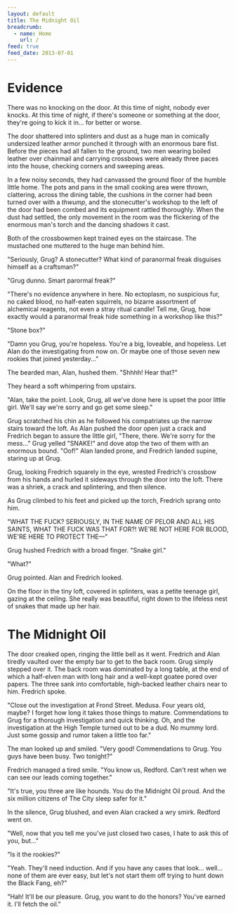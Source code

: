 ```yaml
---
layout: default
title: The Midnight Oil
breadcrumb:
  - name: Home
    url: /
feed: true
feed_date: 2013-07-01
---
```


# Evidence

There was no knocking on the door.  At this time of night, nobody ever knocks.  At this time of night, if there's someone or something at the door, they're going to kick it in... for better or worse.

The door shattered into splinters and dust as a huge man in comically undersized leather armor punched it through with an enormous bare fist.  Before the pieces had all fallen to the ground, two men wearing boiled leather over chainmail and carrying crossbows were already three paces into the house, checking corners and sweeping areas.

In a few noisy seconds, they had canvassed the ground floor of the humble little home.  The pots and pans in the small cooking area were thrown, clattering, across the dining table, the cushions in the corner had been turned over with a *thwump*, and the stonecutter's workshop to the left of the door had been combed and its equipment rattled thoroughly.  When the dust had settled, the only movement in the room was the flickering of the enormous man's torch and the dancing shadows it cast.

Both of the crossbowmen kept trained eyes on the staircase.  The mustached one muttered to the huge man behind him.

"Seriously, Grug?  A stonecutter?  What kind of paranormal freak disguises himself as a craftsman?"

"Grug dunno.  Smart parormal freak?"

"There's no evidence anywhere in here.  No ectoplasm, no suspicious fur, no caked blood, no half-eaten squirrels, no bizarre assortment of alchemical reagents, not even a stray ritual candle!  Tell me, Grug, how exactly would a paranormal freak hide something in a workshop like this?"

"Stone box?"

"Damn you Grug, you're hopeless.  You're a big, loveable, and hopeless.  Let Alan do the investigating from now on.  Or maybe one of those seven new rookies that joined yesterday..."

The bearded man, Alan, hushed them.  "Shhhh!  Hear that?"

They heard a soft whimpering from upstairs.

"Alan, take the point.  Look, Grug, all we've done here is upset the poor little girl.  We'll say we're sorry and go get some sleep."

Grug scratched his chin as he followed his compatriates up the narrow stairs toward the loft.  As Alan pushed the door open just a crack and Fredrich began to assure the little girl, "There, there.  We're sorry for the mess..." Grug yelled "SNAKE!" and dove atop the two of them with an enormous bound.  "Oof!"  Alan landed prone, and Fredrich landed supine, staring up at Grug.

Grug, looking Fredrich squarely in the eye, wrested Fredrich's crossbow from his hands and hurled it sideways through the door into the loft.  There was a shriek, a crack and splintering, and then silence.

As Grug climbed to his feet and picked up the torch, Fredrich sprang onto him.

"WHAT THE FUCK?  SERIOUSLY, IN THE NAME OF PELOR AND ALL HIS SAINTS, WHAT THE FUCK WAS THAT FOR?!  WE'RE NOT HERE FOR BLOOD, WE'RE HERE TO PROTECT THE—"

Grug hushed Fredrich with a broad finger.  "Snake girl."

"What?"

Grug pointed.  Alan and Fredrich looked.

On the floor in the tiny loft, covered in splinters, was a petite teenage girl, gazing at the ceiling.  She really was beautiful, right down to the lifeless nest of snakes that made up her hair.

# The Midnight Oil

The door creaked open, ringing the little bell as it went.  Fredrich and Alan tiredly vaulted over the empty bar to get to the back room.  Grug simply stepped over it.  The back room was dominated by a long table, at the end of which a half-elven man with long hair and a well-kept goatee pored over papers.  The three sank into comfortable, high-backed leather chairs near to him.  Fredrich spoke.

"Close out the investigation at Frond Street.  Medusa.  Four years old, maybe?  I forget how long it takes those things to mature.  Commendations to Grug for a thorough investigation and quick thinking.  Oh, and the investigation at the High Temple turned out to be a dud.  No mummy lord.  Just some gossip and rumor taken a little too far."

The man looked up and smiled.  "Very good!  Commendations to Grug.  You guys have been busy.  Two tonight?"

Fredrich managed a tired smile.  "You know us, Redford.  Can't rest when we can see our leads coming together."

"It's true, you three are like hounds.  You do the Midnight Oil proud.  And the six million citizens of The City sleep safer for it."

In the silence, Grug blushed, and even Alan cracked a wry smirk.  Redford went on.

"Well, now that you tell me you've just closed two cases, I hate to ask this of you, but..."

"Is it the rookies?"

"Yeah.  They'll need induction.  And if you have any cases that look... well... none of them are ever easy, but let's not start them off trying to hunt down the Black Fang, eh?"

"Hah!  It'll be our pleasure.  Grug, you want to do the honors?  You've earned it.  I'll fetch the oil."
